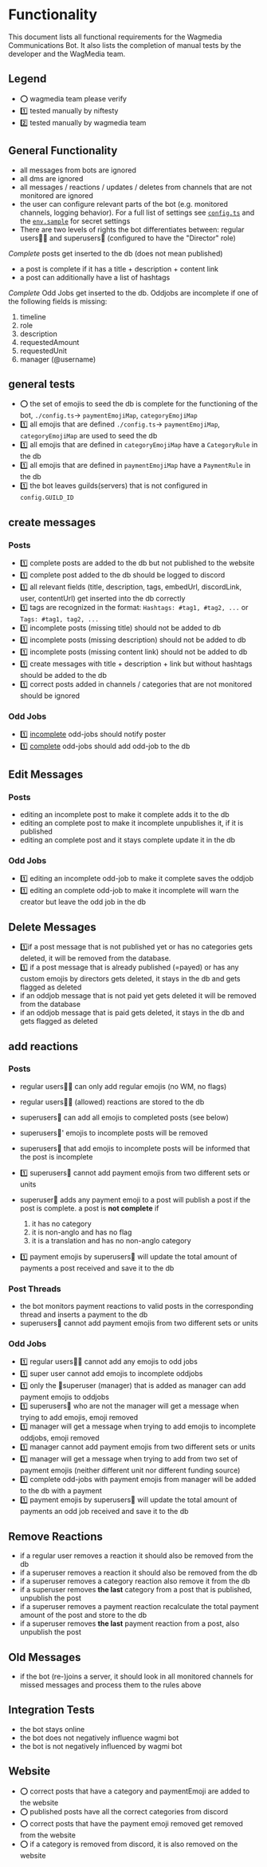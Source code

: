 # Functionality

This document lists all functional requirements for the Wagmedia Communications
Bot. It also lists the completion of manual tests by the developer and the
WagMedia team.

## Legend

- ⭕️ wagmedia team please verify
- 1️⃣ tested manually by niftesty
- 2️⃣ tested manually by wagmedia team

## General Functionality

- all messages from bots are ignored
- all dms are ignored
- all messages / reactions / updates / deletes from channels that are not
  monitored are ignored
- the user can configure relevant parts of the bot (e.g. monitored channels,
  logging behavior). For a full list of settings see [`config.ts`](config.ts)
  and the [`env.sample`](.env.sample) for secret settings
- There are two levels of rights the bot differentiates between: regular users🤷‍♂️
  and superusers🦹 (configured to have the "Director" role)

_Complete_ posts get inserted to the db (does not mean published)

- a post is complete if it has a title + description + content link
- a post can additionally have a list of hashtags

_Complete_ Odd Jobs get inserted to the db. Oddjobs are incomplete if one of the
following fields is missing:

1. timeline
2. role
3. description
4. requestedAmount
5. requestedUnit
6. manager (@username)

## general tests

- ⭕️ the set of emojis to seed the db is complete for the functioning of the
  bot, `./config.ts`-> `paymentEmojiMap`, `categoryEmojiMap`
- 1️⃣ all emojis that are defined `./config.ts`-> `paymentEmojiMap`,
  `categoryEmojiMap` are used to seed the db
- 1️⃣ all emojis that are defined in `categoryEmojiMap` have a `CategoryRule` in
  the db
- 1️⃣ all emojis that are defined in `paymentEmojiMap` have a `PaymentRule` in
  the db
- 1️⃣ the bot leaves guilds(servers) that is not configured in `config.GUILD_ID`

## create messages

### Posts

- 1️⃣ complete posts are added to the db but not published to the website
- 1️⃣ complete post added to the db should be logged to discord
- 1️⃣ all relevant fields (title, description, tags, embedUrl, discordLink, user,
  contentUrl) get inserted into the db correctly
- 1️⃣ tags are recognized in the format: `Hashtags: #tag1, #tag2, ...` or
  `Tags: #tag1, tag2, ...`
- 1️⃣ incomplete posts (missing title) should not be added to db
- 1️⃣ incomplete posts (missing description) should not be added to db
- 1️⃣ incomplete posts (missing content link) should not be added to db
- 1️⃣ create messages with title + description + link but without hashtags should
  be added to the db
- 1️⃣ correct posts added in channels / categories that are not monitored should
  be ignored

### Odd Jobs

- 1️⃣ [incomplete](#general) odd-jobs should notify poster
- 1️⃣ [complete](#general) odd-jobs should add odd-job to the db

## Edit Messages

### Posts

- editing an incomplete post to make it complete adds it to the db
- editing an complete post to make it incomplete unpublishes it, if it is
  published
- editing an complete post and it stays complete update it in the db

### Odd Jobs

- 1️⃣ editing an incomplete odd-job to make it complete saves the oddjob
- 1️⃣ editing an complete odd-job to make it incomplete will warn the creator but
  leave the odd job in the db

## Delete Messages

- 1️⃣if a post message that is not published yet or has no categories gets
  deleted, it will be removed from the database.
- 1️⃣ if a post message that is already published (=payed) or has any custom
  emojis by directors gets deleted, it stays in the db and gets flagged as
  deleted
- if an oddjob message that is not paid yet gets deleted it will be removed from
  the database
- if an oddjob message that is paid gets deleted, it stays in the db and gets
  flagged as deleted

## add reactions

### Posts

- regular users🤷‍♂️ can only add regular emojis (no WM, no flags)
- regular users🤷‍♂️ (allowed) reactions are stored to the db
- superusers🦹 can add all emojis to completed posts (see below)
- superusers🦹' emojis to incomplete posts will be removed
- superusers🦹 that add emojis to incomplete posts will be informed that the
  post is incomplete
- 1️⃣ superusers🦹 cannot add payment emojis from two different sets or units
- superuser🦹 adds any payment emoji to a post will publish a post if the post
  is complete. a post is **not complete** if

  1. it has no category
  2. it is non-anglo and has no flag
  3. it is a translation and has no non-anglo category

- 1️⃣ payment emojis by superusers🦹 will update the total amount of payments a
  post received and save it to the db

### Post Threads

- the bot monitors payment reactions to valid posts in the corresponding thread
  and inserts a payment to the db
- superusers🦹 cannot add payment emojis from two different sets or units

### Odd Jobs

- 1️⃣ regular users🤷‍♂️ cannot add any emojis to odd jobs
- 1️⃣ super user cannot add emojis to incomplete oddjobs
- 1️⃣ only the 🦹superuser (manager) that is added as manager can add payment
  emojis to oddjobs
- 1️⃣ superusers🦹 who are not the manager will get a message when trying to add
  emojis, emoji removed
- 1️⃣ manager will get a message when trying to add emojis to incomplete oddjobs,
  emoji removed
- 1️⃣ manager cannot add payment emojis from two different sets or units
- 1️⃣ manager will get a message when trying to add from two set of payment
  emojis (neither different unit nor different funding source)
- 1️⃣ complete odd-jobs with payment emojis from manager will be added to the db
  with a payment
- 1️⃣ payment emojis by superusers🦹 will update the total amount of payments an
  odd job received and save it to the db

## Remove Reactions

- if a regular user removes a reaction it should also be removed from the db
- if a superuser removes a reaction it should also be removed from the db
- if a superuser removes a category reaction also remove it from the db
- if a superuser removes **the last** category from a post that is published,
  unpublish the post
- if a superuser removes a payment reaction recalculate the total payment amount
  of the post and store to the db
- if a superuser removes **the last** payment reaction from a post, also
  unpublish the post

## Old Messages

- if the bot (re-)joins a server, it should look in all monitored channels for
  missed messages and process them to the rules above

## Integration Tests

- the bot stays online
- the bot does not negatively influence wagmi bot
- the bot is not negatively influenced by wagmi bot

## Website

- ⭕️ correct posts that have a category and paymentEmoji are added to the
  website
- ⭕️ published posts have all the correct categories from discord
- ⭕️ correct posts that have the payment emoji removed get removed from the
  website
- ⭕️ if a category is removed from discord, it is also removed on the website
